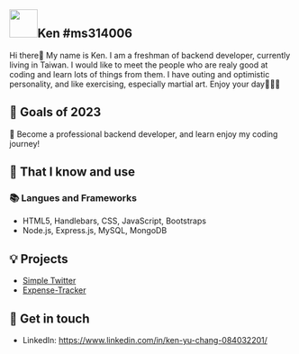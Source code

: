 ## <img width="50px" src="https://raw.githubusercontent.com/ms314006/ms314006/basic/resource/gqsm.png" />Ken #ms314006

Hi there👋
My name is Ken. I am a freshman of backend developer, currently living in Taiwan. I would like to meet the people who are realy good at coding and learn lots of things from them. I have outing and optimistic personality, and like exercising, especially martial art. 
Enjoy your day🥳🥳🥳


## 🔭 Goals of 2023 
👊 Become a professional backend developer, and learn enjoy my coding journey!


## 🧠 That I know and use
### 📚 Langues and Frameworks
- HTML5, Handlebars, CSS, JavaScript, Bootstraps
- Node.js, Express.js, MySQL, MongoDB


## 💡 Projects
- [Simple Twitter](https://github.com/KenYuChang/twitter-api-2020)
- [Expense-Tracker]([https://ms314006.github.io/hangman/dist/](https://github.com/KenYuChang/Expense-Tracker/tree/master))

## 🔗 Get in touch
- LinkedIn: https://www.linkedin.com/in/ken-yu-chang-084032201/
